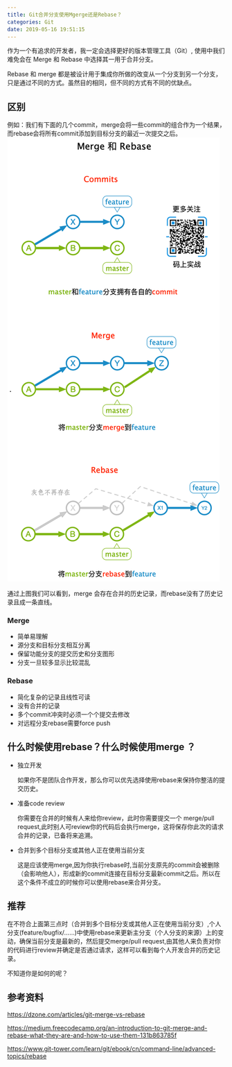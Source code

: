 ```yaml
---
title: Git合并分支使用Mgerge还是Rebase？
categories: Git
date: 2019-05-16 19:51:15
---
```


作为一个有追求的开发者，我一定会选择更好的版本管理工具（Git）, 使用中我们难免会在 Merge 和 Rebase 中选择其一用于合并分支。

<!-- more -->

Rebase 和 merge 都是被设计用于集成你所做的改变从一个分支到另一个分支，只是通过不同的方式。虽然目的相同，但不同的方式有不同的优缺点。

## 区别

例如：我们有下面的几个commit，merge会将一些commit的组合作为一个结果，而rebase会将所有commit添加到目标分支的最近一次提交之后。
![merge vs rebase](images/merge%20vs%20rebase.png)

通过上图我们可以看到，merge 会存在合并的历史记录，而rebase没有了历史记录且成一条直线。

### Merge

- 简单易理解
- 源分支和目标分支相互分离
- 保留功能分支的提交历史和分支图形
- 分支一旦较多显示比较混乱

### Rebase

- 简化复杂的记录且线性可读
- 没有合并的记录
- 多个commit冲突时必须一个个提交去修改
- 对远程分支rebase需要force push

## 什么时候使用rebase？什么时候使用merge ？

- 独立开发

    如果你不是团队合作开发，那么你可以优先选择使用rebase来保持你整洁的提交历史。

- 准备code review

    你需要在合并的时候有人来给你review，此时你需要提交一个 merge/pull request,此时别人可review你的代码后会执行merge，这将保存你此次的请求合并的记录，已备将来追溯。

- 合并到多个目标分支或其他人正在使用当前分支

    这是应该使用merge,因为你执行rebase时,当前分支原先的commit会被删除（会影响他人），形成新的commit连接在目标分支最新commit之后。所以在这个条件不成立的时候你可以使用rebase来合并分支。

## 推荐

在不符合上面第三点时（合并到多个目标分支或其他人正在使用当前分支）,个人分支(feature/bugfix/……)中使用rebase来更新主分支（个人分支的来源）上的变动，确保当前分支是最新的，然后提交merge/pull request,由其他人来负责对你的代码进行review并确定是否通过请求，这样可以看到每个人开发合并的历史记录。

不知道你是如何的呢？

## 参考资料

https://dzone.com/articles/git-merge-vs-rebase

https://medium.freecodecamp.org/an-introduction-to-git-merge-and-rebase-what-they-are-and-how-to-use-them-131b863785f

https://www.git-tower.com/learn/git/ebook/cn/command-line/advanced-topics/rebase